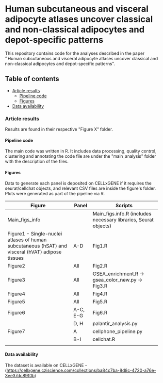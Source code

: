 # Human subcutaneous and visceral adipocyte atlases uncover classical and non-classical adipocytes and depot-specific patterns

This repository contains code for the analyses described in the paper ״Human subcutaneous and visceral adipocyte atlases uncover classical and non-classical adipocytes and depot-specific patterns".

## Table of contents
* [Article results](#article-results) 
    * [Pipeline code](#pipeline-code)
    * [Figures](#Figures)
* [Data availability](#Data-availability)

### Article results
Results are found in their respective "Figure X" folder.

#### Pipeline code
The main code was written in R. It includes data processing, quality control, clustering and annotating the code file are under the "main_analysis" folder with the description of the files. 

#### Figures
Data to generate each panel is deposited on CELLxGENE if it requires the seurat/cellchat objects, and relevant CSV files are inside the figure's folder.
Plots were generated as part of the pipeline via R.

| Figure    | Panel    | Scripts                                                                                  |
|-----------|----------|-------------------------------------------------------------------------------------------|
| Main_figs_info |          | Main_figs.info.R (includes necessary libraries, Seurat objects)                      |
| Figure1 - Single-nuclei atlases of human subcutaneous (hSAT) and visceral (hVAT) adipose tissues | A-D | Fig1.R |
| Figure2   | All      | Fig2.R                                                                                   |
| Figure3   | All      | GSEA_enrichment.R → gsea_color_new.py → Fig3.R                                            |
| Figure4   | All      | Fig4.R                                                                                    |
| Figure5   | All      | Fig5.R                                                                                    |
| Figure6   | A-C, E-G | Fig6.R                                                                                    |
|           | D, H     | palantir_analysis.py                                                                      |
| Figure7   | A        | cellphone_pipeline.py                                                                     |
|           | B-I      | cellchat.R                                                                                |
                                                                       |

    


#### Data availability
The dataset is available on CELLxGENE - (https://cellxgene.cziscience.com/collections/ba84c7ba-8d8c-4720-a76e-3ee37dc89f0b)

